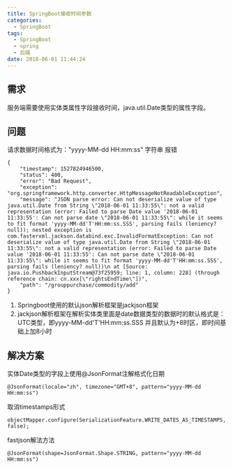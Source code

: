 ```yaml
---
title: SpringBoot接收时间参数
categories:
  - SpringBoot
tags:
  - SpringBoot
  - spring
  - 后端
date: 2018-06-01 11:44:24
---
```


## 需求
服务端需要使用实体类属性字段接收时间，java.util.Date类型的属性字段。

## 问题
请求数据时间格式为："yyyy-MM-dd HH:mm:ss" 字符串
报错
```
{
    "timestamp": 1527824946500,
    "status": 400,
    "error": "Bad Request",
    "exception": "org.springframework.http.converter.HttpMessageNotReadableException",
    "message": "JSON parse error: Can not deserialize value of type java.util.Date from String \"2018-06-01 11:33:55\": not a valid representation (error: Failed to parse Date value '2018-06-01 11:33:55': Can not parse date \"2018-06-01 11:33:55\": while it seems to fit format 'yyyy-MM-dd'T'HH:mm:ss.SSS', parsing fails (leniency? null)); nested exception is com.fasterxml.jackson.databind.exc.InvalidFormatException: Can not deserialize value of type java.util.Date from String \"2018-06-01 11:33:55\": not a valid representation (error: Failed to parse Date value '2018-06-01 11:33:55': Can not parse date \"2018-06-01 11:33:55\": while it seems to fit format 'yyyy-MM-dd'T'HH:mm:ss.SSS', parsing fails (leniency? null))\n at [Source: java.io.PushbackInputStream@73f25959; line: 1, column: 228] (through reference chain: cn.xxx[\"rightsEndTime\"])",
    "path": "/grouppurchase/commodity/add"
}
```

1. Springboot使用的默认json解析框架是jackjson框架
2. jackjson解析框架在解析实体类里面是date数据类型的数据时的默认格式是：UTC类型，即yyyy-MM-dd'T'HH:mm:ss.SSS 并且默认为+8时区，即时间基础上加8小时

## 解决方案
实体Date类型的字段上使用@JsonFormat注解格式化日期 
```
@JsonFormat(locale="zh", timezone="GMT+8", pattern="yyyy-MM-dd HH:mm:ss")  
```

取消timestamps形式
```
objectMapper.configure(SerializationFeature.WRITE_DATES_AS_TIMESTAMPS, false);  
```

fastjson解法方法
```
@JsonFormat(shape=JsonFormat.Shape.STRING, pattern="yyyy-MM-dd HH:mm:ss")  
```
